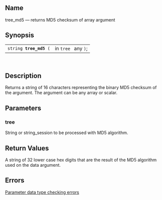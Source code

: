<div>

<div>

</div>

<div>

## Name

tree_md5 — returns MD5 checksum of array argument

</div>

<div>

## Synopsis

<div>

|                             |                     |
|-----------------------------|---------------------|
| `string `**`tree_md5`**` (` | in `tree ` any `)`; |

<div>

 

</div>

</div>

</div>

<div>

## Description

Returns a string of 16 characters representing the binary MD5 checksum
of the argument. The argument can be any array or scalar.

</div>

<div>

## Parameters

<div>

### tree

String or string_session to be processed with MD5 algorithm.

</div>

</div>

<div>

## Return Values

A string of 32 lower case hex digits that are the result of the MD5
algorithm used on the data argument.

</div>

<div>

## Errors

<a href="datatypeerror.html" class="link"
title="23.2.2. Data Type Errors">Parameter data type checking errors</a>

</div>

</div>
